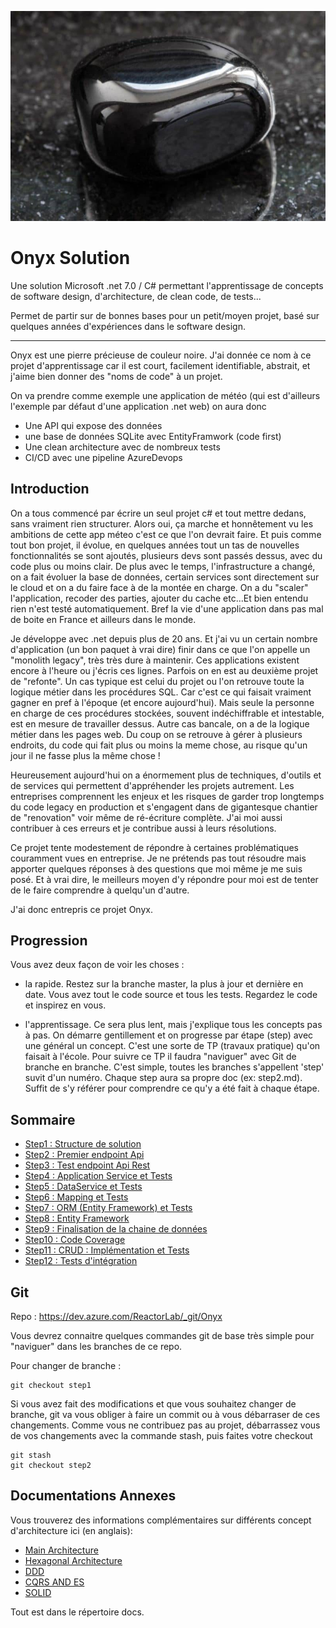 
![](docs/images/onyx.jpg)

# Onyx Solution 

Une solution Microsoft .net 7.0 / C# permettant l'apprentissage de concepts de software design, d'architecture, de clean code, de tests...

Permet de partir sur de bonnes bases pour un petit/moyen projet, basé sur quelques années d'expériences dans le software design. 

----

Onyx est une pierre précieuse de couleur noire. J'ai donnée ce nom à ce projet d'apprentissage car il est court, facilement identifiable, abstrait, et j'aime bien donner des "noms de code" à un projet. 

On va prendre comme exemple une application de météo (qui est d'ailleurs l'exemple par défaut d'une application .net web) on aura donc

- Une API qui expose des données
- une base de données SQLite avec EntityFramwork (code first)
- Une clean architecture avec de nombreux tests
- CI/CD avec une pipeline AzureDevops

## Introduction

On a tous commencé par écrire un seul projet c# et tout mettre dedans, sans vraiment rien structurer. Alors oui, ça marche et honnêtement vu les ambitions de cette app méteo c'est ce que l'on devrait faire. Et puis comme tout bon projet, il évolue, en quelques années tout un tas de nouvelles fonctionnalités se sont ajoutés, plusieurs devs sont passés dessus, avec du code plus ou moins clair. De plus avec le temps, l'infrastructure a changé, on a fait évoluer la base de données, certain services sont directement sur le cloud et on a du faire face à de la montée en charge. On a du "scaler" l'application, recoder des parties, ajouter du cache etc...Et bien entendu rien n'est testé automatiquement. Bref la vie d'une application dans pas mal de boite en France et ailleurs dans le monde. 

Je développe avec .net depuis plus de 20 ans. Et j'ai vu un certain nombre d'application (un bon paquet à vrai dire) finir dans ce que l'on appelle un "monolith legacy", très très dure à maintenir. Ces applications existent encore à l'heure ou j'écris ces lignes. Parfois on en est au deuxième projet de "refonte". Un cas typique est celui du projet ou l'on retrouve toute la logique métier dans les procédures SQL. Car c'est ce qui faisait vraiment gagner en pref à l'époque (et encore aujourd'hui). Mais seule la personne en charge de ces procédures stockées, souvent indéchiffrable et intestable, est en mesure de travailler dessus. Autre cas bancale, on a de la logique métier dans les pages web. Du coup on se retrouve à gérer à plusieurs endroits, du code qui fait plus ou moins la meme chose, au risque qu'un jour il ne fasse plus la même chose !
 
Heureusement aujourd'hui on a énormement plus de techniques, d'outils et de services qui permettent d'appréhender les projets autrement. Les entreprises comprennent les enjeux et les risques de garder trop longtemps du code legacy en production et s'engagent dans de gigantesque chantier de "renovation" voir même de ré-écriture complète. J'ai moi aussi contribuer à ces erreurs et je contribue aussi à leurs résolutions. 

Ce projet tente modestement de répondre à certaines problématiques couramment vues en entreprise. Je ne prétends pas tout résoudre mais apporter quelques réponses à des questions que moi même je me suis posé. Et à vrai dire, le meilleurs moyen d'y répondre pour moi est de tenter de le faire comprendre à quelqu'un d'autre. 

J'ai donc entrepris ce projet Onyx. 

## Progression

Vous avez deux façon de voir les choses :

- la rapide. Restez sur la branche master, la plus à jour et dernière en date. Vous avez tout le code source et tous les tests. Regardez le code et inspirez en vous. 

- l'apprentissage. Ce sera plus lent, mais j'explique tous les concepts pas à pas. On démarre gentillement et on progresse par étape (step) avec une général un concept. C'est une sorte de TP (travaux pratique) qu'on faisait à l'école. Pour suivre ce TP il faudra "naviguer" avec Git de branche en branche. C'est simple, toutes les branches s'appellent 'step' suvit d'un numéro. Chaque step aura sa propre doc (ex: step2.md). Suffit de s'y référer pour comprendre ce qu'y a été fait à chaque étape. 


## Sommaire

- [Step1 : Structure de solution](docs/steps/step1.md)
- [Step2 : Premier endpoint Api](docs/steps/step2.md)
- [Step3 : Test endpoint Api Rest](docs/steps/step3.md)
- [Step4 : Application Service et Tests](docs/steps/step4.md)
- [Step5 : DataService et Tests](docs/steps/step5.md)
- [Step6 : Mapping et Tests](docs/steps/step6.md)
- [Step7 : ORM (Entity Framework) et Tests](docs/steps/step7.md)
- [Step8 : Entity Framework](docs/steps/step8.md)
- [Step9 : Finalisation de la chaine de données](docs/steps/step9.md)
- [Step10 : Code Coverage ](docs/steps/step10.md)
- [Step11 : CRUD : Implémentation et Tests](docs/steps/step11.md)
- [Step12 : Tests d'intégration](docs/steps/step12.md)


## Git

Repo : https://dev.azure.com/ReactorLab/_git/Onyx

Vous devrez connaitre quelques commandes git de base très simple pour "naviguer" dans les branches de ce repo. 

Pour changer de branche :
```git
git checkout step1
```

Si vous avez fait des modifications et que vous souhaitez changer de branche, git va vous obliger à faire un commit ou à vous débarraser de ces changements. Comme vous ne contribuez pas au projet, débarrassez vous de vos changements avec la commande stash, puis faites votre checkout
```git
git stash
git checkout step2
```

## Documentations Annexes

Vous trouverez des informations complémentaires sur différents concept d'architecture ici (en anglais):

- [Main Architecture](docs/en/ARCHITECTURE.md)
- [Hexagonal Architecture](docs/en/HEXAGONAL.md)
- [DDD](docs/en/DDD.md)
- [CQRS AND ES](docs/en/CQRS-ES.md)
- [SOLID](docs/en/SOLID.md)

Tout est dans le répertoire docs.


